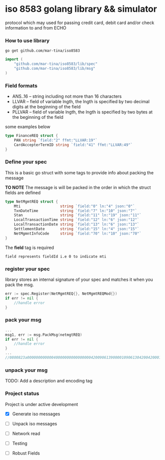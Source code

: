 # iso 8583 golang library && simulator

protocol which may used for passing credit card, debit card and/or 
check information to and from ECHO


### How to use library

```
go get github.com/mar-tina/iso8583
```

```go
import (
    "github.com/mar-tina/iso8583/lib/spec"
    "github.com/mar-tina/iso8583/lib/msg"
)
```

### Field formats
- ANS..16 – string including not more than 16 characters
- LLVAR – field of variable lngth, the lngth is specified by two decimal digits at the beginning of the field
- PLLVAR – field of variable lngth, the lngth is specified by two bytes at the beginning of the field

some examples below

```go
type FinanceREQ struct {
    PAN string `field:"2" ffmt:"LLVAR:19"`
    CardAccepterTermID string `field:"41" ffmt:"LLVAR:49"`
}
```

### Define your spec
This is a basic go struct with some tags to provide info about packing
the message

**TO NOTE**
The message is will be packed in the order in which the struct fields are defined

```go
type NetMgmtREQ struct {
	Mti                  string `field:"0" ln:"4" json:"0"`
	TxnDateTime          string `field:"7" ln:"10" json:"7"`
	Stan                 string `field:"11" ln:"19" json:"11"`
	LocalTransactionTime string `field:"12" ln:"6" json:"12"`
	LocalTransactionDate string `field:"13" ln:"6" json:"13"`
	SettlementDate       string `field:"15" ln:"4" json:"15"`
	NetMgmntInfoCode     string `field:"70" ln:"10" json:"70"`
}
```

The **field** tag is required

```
field represents fieldId i.e 0 to indicate mti
```

### register your spec
library stores an internal signature of your spec and matches it
when you pack the msg.

```go
err := spec.Register(NetMgmtREQ{}, NetMgmtREQMod{})
if err != nil {
    //handle error
}
```

### pack your msg

```go
...
msg1, err := msg.PackMsg(netmgtREQ)
if err != nil {
    //handle error
}
...
//0800823a0000000000004000000000000000042009061390000109061304200420001
```

### unpack your msg

TODO: Add a description and encoding tag

### Project status

Project is under active development

- [x] Generate iso messages
- [ ] Unpack iso messages
- [ ] Network read
- [ ] Testing 
- [ ] Robust Fields

